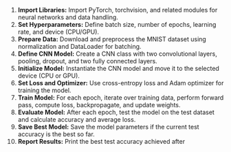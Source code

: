 1. **Import Libraries:** Import PyTorch, torchvision, and related modules for neural networks and data handling.
2. **Set Hyperparameters:** Define batch size, number of epochs, learning rate, and device (CPU/GPU).
3. **Prepare Data:** Download and preprocess the MNIST dataset using normalization and DataLoader for batching.
4. **Define CNN Model:** Create a CNN class with two convolutional layers, pooling, dropout, and two fully connected layers.
5. **Initialize Model:** Instantiate the CNN model and move it to the selected device (CPU or GPU).
6. **Set Loss and Optimizer:** Use cross-entropy loss and Adam optimizer for training the model.
7. **Train Model:** For each epoch, iterate over training data, perform forward pass, compute loss, backpropagate, and update weights.
8. **Evaluate Model:** After each epoch, test the model on the test dataset and calculate accuracy and average loss.
9. **Save Best Model:** Save the model parameters if the current test accuracy is the best so far.
10. **Report Results:** Print the best test accuracy achieved after